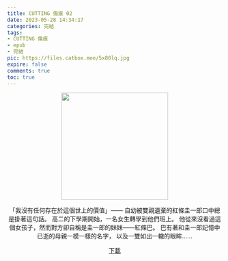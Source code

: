 ```yaml
---
title: CUTTING 傷痕 02
date: 2023-05-28 14:34:17
categories: 完結
tags:
- CUTTING 傷痕
- epub
- 完結
pic: https://files.catbox.moe/5x80lq.jpg
expire: false
comments: true
toc: true
---
```


<div style="text-align:center" class="kratos-post-content">

<img width="250px" src="https://files.catbox.moe/5x80lq.jpg">

<p>
「我沒有任何存在於這個世上的價值」——
自幼被雙親遺棄的紅條圭一郎口中總是掛著這句話。
高二的下學期開始，一名女生轉學到他們班上。
他從來沒看過這個女孩子，然而對方卻自稱是圭一郎的妹妹——紅條巴。
巴有著和圭一郎記憶中已逝的母親一模一樣的名字，
以及一雙如出一轍的眼眸……
</p>

<p>
<a href="https://epubdatabase.azurewebsites.net/EBOOKS/EPUB/完結/CUTTING 傷痕/CUTTING 傷痕 02 ～Case of Tomoe～.epub?download=1">下載</a>
</p>

</div>